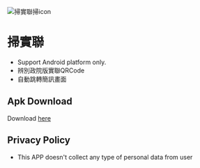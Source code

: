 ![掃實聯掃icon](https://github.com/k27n/scanForTaiwan/blob/main/ic_launcher.png?raw=true "掃實聯掃icon")
# 掃實聯
  * Support Android platform only.
  * 辨別政院版實聯QRCode
  * 自動跳轉簡訊畫面

## Apk Download
Download [here](https://github.com/k27n/scanForTaiwan/releases/download/1.0/default.apk)

## Privacy Policy
  * This APP doesn't collect any type of personal data from user
